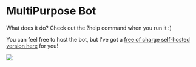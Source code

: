 # MultiPurpose Bot

What does it do? Check out the ?help command when you run it :)

You can feel free to host the bot, but I've got a [free of charge self-hosted version here][invite] for you!

<a href="https://mi460.dev/github"><img src="https://img.shields.io/static/v1?label=MCMi460&amp;message=Github&amp;color=c331d4"></a>

[invite]: https://discord.com/api/oauth2/authorize?client_id=757017550352547921&permissions=8&scope=bot
